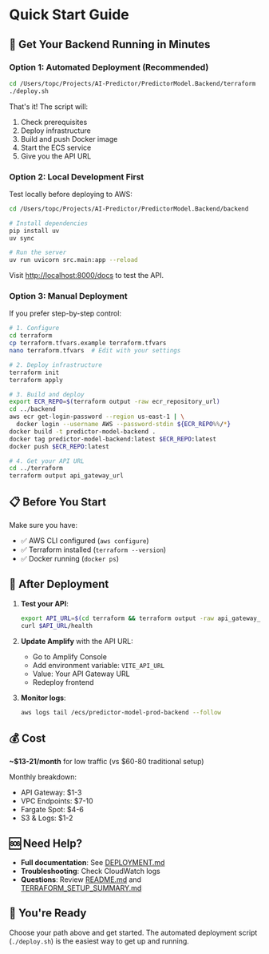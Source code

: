 # Quick Start Guide

## 🚀 Get Your Backend Running in Minutes

### Option 1: Automated Deployment (Recommended)

```bash
cd /Users/topc/Projects/AI-Predictor/PredictorModel.Backend/terraform
./deploy.sh
```

That's it! The script will:

1. Check prerequisites
2. Deploy infrastructure
3. Build and push Docker image
4. Start the ECS service
5. Give you the API URL

### Option 2: Local Development First

Test locally before deploying to AWS:

```bash
cd /Users/topc/Projects/AI-Predictor/PredictorModel.Backend/backend

# Install dependencies
pip install uv
uv sync

# Run the server
uv run uvicorn src.main:app --reload
```

Visit <http://localhost:8000/docs> to test the API.

### Option 3: Manual Deployment

If you prefer step-by-step control:

```bash
# 1. Configure
cd terraform
cp terraform.tfvars.example terraform.tfvars
nano terraform.tfvars  # Edit with your settings

# 2. Deploy infrastructure
terraform init
terraform apply

# 3. Build and deploy
export ECR_REPO=$(terraform output -raw ecr_repository_url)
cd ../backend
aws ecr get-login-password --region us-east-1 | \
  docker login --username AWS --password-stdin ${ECR_REPO%%/*}
docker build -t predictor-model-backend .
docker tag predictor-model-backend:latest $ECR_REPO:latest
docker push $ECR_REPO:latest

# 4. Get your API URL
cd ../terraform
terraform output api_gateway_url
```

## 📋 Before You Start

Make sure you have:

- ✅ AWS CLI configured (`aws configure`)
- ✅ Terraform installed (`terraform --version`)
- ✅ Docker running (`docker ps`)

## 🎯 After Deployment

1. **Test your API**:

   ```bash
   export API_URL=$(cd terraform && terraform output -raw api_gateway_url)
   curl $API_URL/health
   ```

2. **Update Amplify** with the API URL:
   - Go to Amplify Console
   - Add environment variable: `VITE_API_URL`
   - Value: Your API Gateway URL
   - Redeploy frontend

3. **Monitor logs**:

   ```bash
   aws logs tail /ecs/predictor-model-prod-backend --follow
   ```

## 💰 Cost

**~$13-21/month** for low traffic (vs $60-80 traditional setup)

Monthly breakdown:

- API Gateway: $1-3
- VPC Endpoints: $7-10
- Fargate Spot: $4-6
- S3 & Logs: $1-2

## 🆘 Need Help?

- **Full documentation**: See [DEPLOYMENT.md](DEPLOYMENT.md)
- **Troubleshooting**: Check CloudWatch logs
- **Questions**: Review [README.md](README.md) and [TERRAFORM_SETUP_SUMMARY.md](TERRAFORM_SETUP_SUMMARY.md)

## 🎉 You're Ready

Choose your path above and get started. The automated deployment script (`./deploy.sh`) is the easiest way to get up and running.
